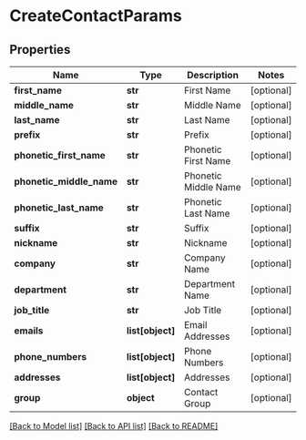 # CreateContactParams

## Properties
Name | Type | Description | Notes
------------ | ------------- | ------------- | -------------
**first_name** | **str** | First Name | [optional] 
**middle_name** | **str** | Middle Name | [optional] 
**last_name** | **str** | Last Name | [optional] 
**prefix** | **str** | Prefix | [optional] 
**phonetic_first_name** | **str** | Phonetic First Name | [optional] 
**phonetic_middle_name** | **str** | Phonetic Middle Name | [optional] 
**phonetic_last_name** | **str** | Phonetic Last Name | [optional] 
**suffix** | **str** | Suffix | [optional] 
**nickname** | **str** | Nickname | [optional] 
**company** | **str** | Company Name | [optional] 
**department** | **str** | Department Name | [optional] 
**job_title** | **str** | Job Title | [optional] 
**emails** | **list[object]** | Email Addresses | [optional] 
**phone_numbers** | **list[object]** | Phone Numbers | [optional] 
**addresses** | **list[object]** | Addresses | [optional] 
**group** | **object** | Contact Group | [optional] 

[[Back to Model list]](../README.md#documentation-for-models) [[Back to API list]](../README.md#documentation-for-api-endpoints) [[Back to README]](../README.md)


